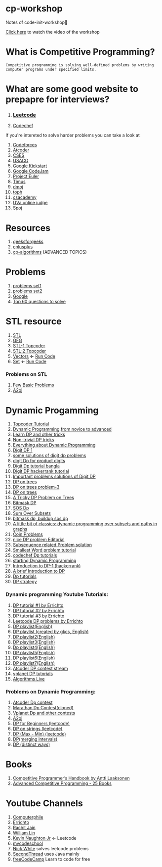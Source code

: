 # cp-workshop
Notes of code-init-workshop📝

[Click here](https://youtu.be/JVE3-sxTcaM) to watch the video of the workshop

# What is Competitive Programming?
```
Competitive programming is solving well-defined problems by writing computer programs under specified limits.
```

# What are some good website to prepapre for interviews?
 1) ### **[Leetcode](https://www.codechef.com/)**
 2) [Codechef](https://leetcode.com/)

If you're intereted to solve harder problems you can take a look at 
1) [Codeforces](https://codeforces.com/)
2) [Atcoder](https://atcoder.jp/)
3) [CSES](https://cses.fi/problemset/)
4) [USACO](http://www.usaco.org/index.php?page=contests)
5) [Google Kickstart](https://codingcompetitions.withgoogle.com/kickstart/archive)
6) [Google CodeJam](https://codingcompetitions.withgoogle.com/codejam/archive)
7) [Project Euler](https://projecteuler.net/archives)
8) [Timus](https://acm.timus.ru/problemset.aspx)
9) [dmoj](https://dmoj.ca/problems/)
10) [toph](https://toph.co/problems)
11) [csacademy](https://csacademy.com/contest/interview-archive/)
12) [UVa online judge](https://onlinejudge.org/index.php?option=com_onlinejudge&Itemid=13)
13) [Spoj](https://www.spoj.com/problems/classical/)

# Resources
1) [geeksforgeeks](https://www.geeksforgeeks.org/)
2) [cplusplus](https://www.cplusplus.com/doc/tutorial/)
3) [cp-algorithms](https://cp-algorithms.com/) (ADVANCED TOPICS)

# Problems
1) [problems set1](https://github.com/rajathpi/cp-workshop/blob/main/Leetcode%20Preparation.pdf)
2) [problems set2](https://github.com/rajathpi/cp-workshop/blob/main/DataStructures.pdf)
3) [Google](https://leetcode.com/list/5ysk3zs5)
4) [Top 60 questions to solve](https://leetcode.com/list/5ykwp077)

# STL resource
1) [STL](http://www.martinbroadhurst.com/stl/table_of_contents.html)
2) [GFG](https://www.geeksforgeeks.org/the-c-standard-template-library-stl/)
3) [STL-1 Topcoder](https://www.topcoder.com/thrive/articles/Power%20up%20C++%20with%20the%20Standard%20Template%20Library%20Part%20One)
4) [STL-2 Topcoder](https://www.topcoder.com/thrive/articles/Power%20up%20C++%20with%20the%20Standard%20Template%20Library%20Part%20Two:%20Advanced%20Uses)
5) [Vectors](https://github.com/rajathpi/cp-workshop/blob/main/vector.cpp)  **<-**  [Run Code](https://ideone.com/71rAMc)
6) [Set](https://github.com/rajathpi/cp-workshop/blob/main/SET%20.cpp)  **<-**  [Run Code](https://ideone.com/6xKNNx)

### Problems on STL
1) [Few Basic Problems](https://www.hackerearth.com/login/?next=/challenges/competitive/code-monk-c-stl/problems/)
2) [A2oj](https://a2oj.com/Category166.html)

# Dynamic Progamming

1) [Topcoder Tutorial](https://www.topcoder.com/community/competitive-programming/tutorials/dynamic-programming-from-novice-to-advanced/)
2) [Dynamic Programming,from novice to advanced](https://www.cnblogs.com/drizzlecrj/archive/2007/10/26/939159.html)
3) [Learn DP and other tricks](https://www.codechef.com/certification/data-structures-and-algorithms/prepare#foundation)
4) [Non-trivial DP tricks](https://codeforces.com/blog/entry/47764)
5) [Everything about Dynamic Programming](https://codeforces.com/blog/entry/43256)
6) [Digit DP 1](https://codeforces.com/blog/entry/53960)
7) [some solutions of digit dp problems](https://codeforces.com/blog/entry/7221)
8) [digit Dp for product digits](https://codeforces.com/blog/entry/53286)
9) [Digit Dp tutorial bangla](http://shakilcompetitiveprogramming.blogspot.com/2015/09/digit-dp.html)
10) [Digit DP hackerrank tutorial](https://www.hackerrank.com/topics/digit-dp)
11) [Important problems solutions of Digit DP](http://gautamdegitdp.blogspot.com/)
12) [DP on trees](https://codeforces.com/blog/entry/20935)
13) [DP on trees problem-3](https://codeforces.com/blog/entry/63257)
14) [DP on trees](https://www.commonlounge.com/discussion/8573ee40c4cb4673824c867715a5bc7b)
15) [A Tricky DP Problem on Trees](http://rachitiitr.blogspot.com/2017/05/a-tricky-dp-problem-on-trees.html)
16) [Bitmask DP](https://www.hackerearth.com/practice/algorithms/dynamic-programming/bit-masking/tutorial/)
17) [SOS Dp](https://codeforces.com/blog/entry/45223)
18) [Sum Over Subsets](https://www.geeksforgeeks.org/sum-subsets-dynamic-programming/)
19) [bitmask dp, buildup sos dp](https://algowarehouse.blogspot.com/2018/01/bitmask-dp-buildup-to-sos-dp-pt-2.html)
20) [A little bit of classics: dynamic programming over subsets and paths in graphs](https://codeforces.com/blog/entry/337)
21) [Coin Problems](https://writeoption.medium.com/coin-problem-lets-code-2-0-83b607bdcfdc)
22) [nice DP problem Editorial](https://medium.com/spidernitt/problem-c-codeforces-round-455-293ac65c10d6)
23) [Subsequence related Problem solution](https://writeoption.medium.com/subsequence-of-length-3-2766e834303b)
24) [Smallest Word problem tutorial](https://medium.com/spidernitt/smallest-word-e98611c09555)
25) [codechef Dp tutorials](https://www.codechef.com/wiki/tutorial-dynamic-programming)
26) [starting Dynamic Programming](https://www.quora.com/How-can-one-start-solving-dynamic-programming-problems)
27) [Introduction to DP-1 (hackerrank)](https://www.hackerearth.com/practice/algorithms/dynamic-programming/introduction-to-dynamic-programming-1/tutorial/)
28) [A brief Introduction to DP](https://drive.google.com/file/d/1K68sWVc5e4MnyACr2i5sLKWIhShn638S/view)
29) [Dp tutorials](https://www.vplanetcoding.com/course2#698A)
30) [DP strategy](https://www.quora.com/How-can-I-be-perfect-in-dynamic-programming-How-should-I-practice/answer/Bohdan-Pryshchenko?ch=10&share=9a742611&srid=DDSy)

### Dynamic programming Youtube Tutorials:

1) [DP tutorial #1 by Errichto](https://youtu.be/YBSt1jYwVfU)
2) [DP tutorial #2 by Errichto](https://youtu.be/1mtvm2ubHCY)
3) [DP tutorial #3 by Errichto](https://youtu.be/pwpOC1dph6U)
4) [Leetcode DP problems by Errichto](https://youtu.be/8RIqJDDgtU8)
5) [DP playlist(English)](https://youtube.com/playlist?list=PLamzFoFxwoNjtJZoNNAlYQ_Ixmm2s-CGX)
6) [DP playlist (created by gkcs, English)](https://www.youtube.com/playlist?list=PLMCXHnjXnTnto1pZVvH7rbZ9W5neZ7Yhc)
7) [DP playlist2(English)](https://www.youtube.com/playlist?list=PLiQ766zSC5jM2OKVr8sooOuGgZkvnOCTI)
8) [DP playlist3(English)](https://www.youtube.com/playlist?list=PLrmLmBdmIlpsHaNTPP_jHHDx_os9ItYXr)
9) [Dp playlist4(English)](https://www.youtube.com/playlist?list=PLJULIlvhz0rE83NKhnq7acXYIeA0o1dXb)
10) [DP playlist5(English)](https://www.youtube.com/playlist?list=PLqM7alHXFySGbXhWx7sBJEwY2DnhDjmxm)
11) [DP playlist6(English)](https://www.youtube.com/playlist?list=PLfBJlB6T2eOtMXgK3FLUTawHjzpIEySHF)
12) [DP playlist7(English)](https://www.youtube.com/playlist?list=PLawezQIZQjju9cZPjjD1vQK8IuNxcRD8u)
13) [Atcoder DP contest stream](https://www.youtube.com/watch?v=FAQxdm0bTaw)
14) [vplanet DP tutorials](https://www.youtube.com/channel/UCdNNY8Y8meG3z9Wy6MTzcLg/videos)
15) [Algorithms Live](https://www.youtube.com/channel/UCBLr7ISa_YDy5qeATupf26w/featured)

### Problems on Dynamic Programming:
1) [Atcoder Dp contest](https://atcoder.jp/contests/dp/tasks)
2) [Marathan Dp Contest(cloned)](https://vjudge.net/contest/202878)
3) [Vplanet Dp and other contests](https://codeforces.com/group/hK6hgc8x94/contests)
4) [A2oj](https://a2oj.com/Category33.html)
5) [DP for Beginners (leetcode)](https://leetcode.com/list/5yki62o1)
6) [DP on strings (leetcode)](https://leetcode.com/list/5yk73e2v)
7) [DP (Max - Min) (leetcode)](https://leetcode.com/list/5yk773i6)
8) [DP(merging intervals)](https://leetcode.com/list/5yk7vj6m)
9) [DP (distinct ways)](https://leetcode.com/list/5yk7a24s)

# Books
1) [Competitive Programmer’s Handbook by Antti Laaksonen](https://cses.fi/book/book.pdf)
2) [Advanced Competitive Programming - 25 Books](https://archive.org/details/advanced-competitive-programming/Advanced-Data-Structure)

# Youtube Channels
1) [Computerphile](https://www.youtube.com/user/Computerphile)
2) [Errichto](https://www.youtube.com/channel/UCBr_Fu6q9iHYQCh13jmpbrg)
3) [Rachit Jain](https://www.youtube.com/channel/UC9fDC_eBh9e_bogw87DbGKQ)
4) [William Lin](https://www.youtube.com/channel/UCKuDLsO0Wwef53qdHPjbU2Q)
5) [Kevin Naughton Jr](https://www.youtube.com/c/KevinNaughtonJr) <- Leetcode
6) [mycodeschool](https://www.youtube.com/user/mycodeschool)
7) [Nick White](https://www.youtube.com/channel/UC1fLEeYICmo3O9cUsqIi7HA) solves leetcode problems
8) [SecondThread](https://www.youtube.com/channel/UCXbCohpE9IoVQUD2Ifg1d1g) uses Java mainly
9) [freeCodeCamp](https://www.youtube.com/channel/UC8butISFwT-Wl7EV0hUK0BQ) Learn to code for free


